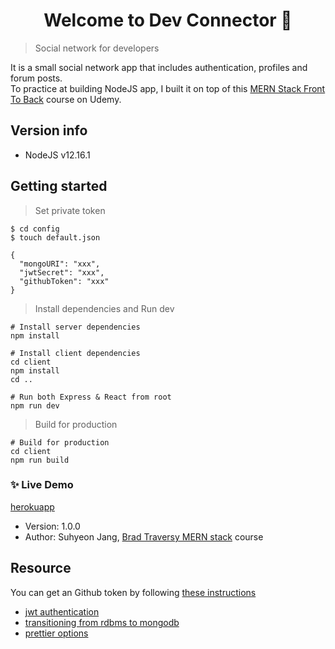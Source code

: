 <h1 align="center">Welcome to Dev Connector 👋</h1>

> Social network for developers

It is a small social network app that includes authentication, profiles and forum posts. <br />
To practice at building NodeJS app, I built it on top of this [MERN Stack Front To Back](https://www.udemy.com/course/mern-stack-front-to-back/) course on Udemy.

## Version info

- NodeJS v12.16.1

## Getting started

> Set private token

```
$ cd config
$ touch default.json
```

```
{
  "mongoURI": "xxx",
  "jwtSecret": "xxx",
  "githubToken": "xxx"
}
```

> Install dependencies and Run dev

```
# Install server dependencies
npm install

# Install client dependencies
cd client
npm install
cd ..

# Run both Express & React from root
npm run dev
```

> Build for production

```
# Build for production
cd client
npm run build
```

### ✨ Live Demo

[herokuapp](https://suh-dev-connector.herokuapp.com/)

- Version: 1.0.0
- Author: Suhyeon Jang, [Brad Traversy MERN stack](https://www.udemy.com/course/mern-stack-front-to-back/) course

## Resource

You can get an Github token by following [these instructions](https://help.github.com/en/github/authenticating-to-github/creating-a-personal-access-token-for-the-command-line)

- [jwt authentication](https://jwt.io/)
- [transitioning from rdbms to mongodb](https://www.mongodb.com/blog/post/transitioning-from-relational-databases-to-mongodb)
- [prettier options](https://prettier.io/docs/en/options.html)
